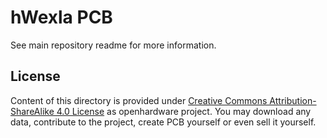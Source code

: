 hWexla PCB
==========

See main repository readme for more information.

## License

Content of this directory is provided under [Creative Commons
Attribution-ShareAlike 4.0
License](https://creativecommons.org/licenses/by-sa/4.0/) as openhardware
project. You may download any data, contribute to the project, create PCB
yourself or even sell it yourself.
